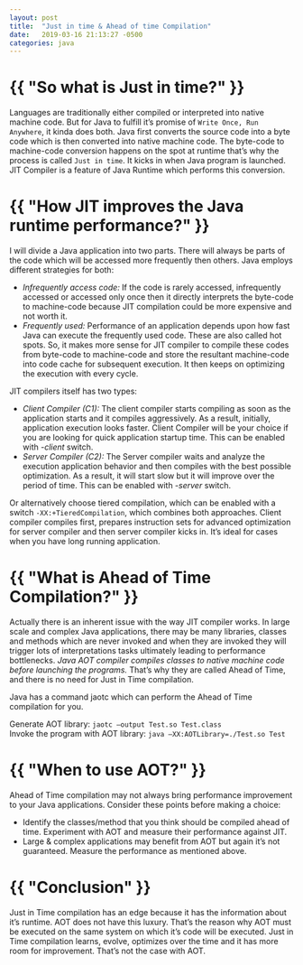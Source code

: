 ```yaml
---
layout: post
title:  "Just in time & Ahead of time Compilation"
date:   2019-03-16 21:13:27 -0500
categories: java
---
```


<h1>{{ "So what is Just in time?" }}</h1>

Languages are traditionally either compiled or interpreted into native machine code. But for Java to fulfill it’s promise of `Write Once, Run Anywhere`, it kinda does both. Java first converts the source code into a byte code which is then converted into native machine code. The byte-code to machine-code conversion happens on the spot at runtime that’s why the process is called `Just in time`. It kicks in when Java program is launched. JIT Compiler is a feature of Java Runtime which performs this conversion.

<h1>{{ "How JIT improves the Java runtime performance?" }}</h1>

I will divide a Java application into two parts. There will always be parts of the code which will be accessed more frequently then others. Java employs different strategies for both:

<ul>
<li><i>Infrequently access code:</i> If the code is rarely accessed, infrequently accessed or accessed only once then it directly interprets the byte-code to machine-code because JIT compilation could be more expensive and not worth it.</li>
<li><i>Frequently used:</i> Performance of an application depends upon how fast Java can execute the frequently used code. These are also called hot spots. So, it makes more sense for JIT compiler to compile these codes from byte-code to machine-code and store the resultant machine-code into code cache for subsequent execution. It then keeps on optimizing the execution with every cycle.</li>
</ul>

JIT compilers itself has two types:
<ul>
<li><i>Client Compiler (C1):</i> The client compiler starts compiling as soon as the application starts and it compiles aggressively. As a result, initially, application execution looks faster. Client Compiler will be your choice if you are looking for quick application startup time. This can be enabled with <i>-client</i> switch. </li>
<li><i>Server Compiler (C2):</i> The Server compiler waits and analyze the execution application behavior and then compiles with the best possible optimization. As a result, it will start slow but it will improve over the period of time. This can be enabled with <i>-server</i> switch.</li>
</ul>

Or alternatively choose tiered compilation, which can be enabled with a switch `-XX:+TieredCompilation`, which combines both approaches. Client compiler compiles first, prepares instruction sets for advanced optimization for server compiler and then server compiler kicks in. It’s ideal for cases when you have long running application.

<h1>{{ "What is Ahead of Time Compilation?" }}</h1>

Actually there is an inherent issue with the way JIT compiler works. In large scale and complex Java applications, there may be many libraries, classes and methods which are never invoked and when they are invoked they will trigger lots of interpretations tasks ultimately leading to performance bottlenecks. <i>Java AOT compiler compiles classes to native machine code before launching the programs.</i> That’s why they are called Ahead of Time, and there is no need for Just in Time compilation.

Java has a command jaotc which can perform the Ahead of Time compilation for you.

Generate AOT library: `jaotc –output Test.so Test.class`<br>
Invoke the program with AOT library: `java –XX:AOTLibrary=./Test.so Test`

<h1>{{ "When to use AOT?" }}</h1>

Ahead of Time compilation may not always bring performance improvement to your Java applications. Consider these points before making a choice:

<ul>
<li>Identify the classes/method that you think should be compiled ahead of time. Experiment with AOT and measure their performance against JIT.</li>
<li>Large & complex applications may benefit from AOT but again it’s not guaranteed. Measure the performance as mentioned above.</li>
</ul>

<h1>{{ "Conclusion" }}</h1>

Just in Time compilation has an edge because it has the information about it’s runtime. AOT does not have this luxury. That’s the reason why AOT must be executed on the same system on which it’s code will be executed. Just in Time compilation learns, evolve, optimizes over the time and it has more room for improvement. That’s not the case with AOT.
